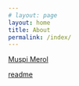 ```yaml
---
# layout: page
layout: home
title: About
permalink: /index/
---
```


[Muspi Merol](https://muspimerol.site)

[readme](/readme.md)

